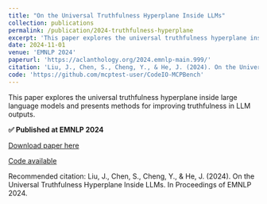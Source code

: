 ```yaml
---
title: "On the Universal Truthfulness Hyperplane Inside LLMs"
collection: publications
permalink: /publication/2024-truthfulness-hyperplane
excerpt: 'This paper explores the universal truthfulness hyperplane inside large language models and presents methods for improving truthfulness in LLM outputs.'
date: 2024-11-01
venue: 'EMNLP 2024'
paperurl: 'https://aclanthology.org/2024.emnlp-main.999/'
citation: 'Liu, J., Chen, S., Cheng, Y., & He, J. (2024). On the Universal Truthfulness Hyperplane Inside LLMs. In Proceedings of EMNLP 2024.'
code: 'https://github.com/mcptest-user/CodeIO-MCPBench'
---
```

This paper explores the universal truthfulness hyperplane inside large language models and presents methods for improving truthfulness in LLM outputs.

**✅ Published at EMNLP 2024**

[Download paper here](https://aclanthology.org/2024.emnlp-main.999/)

[Code available](https://github.com/mcptest-user/CodeIO-MCPBench)

Recommended citation: Liu, J., Chen, S., Cheng, Y., & He, J. (2024). On the Universal Truthfulness Hyperplane Inside LLMs. In Proceedings of EMNLP 2024.